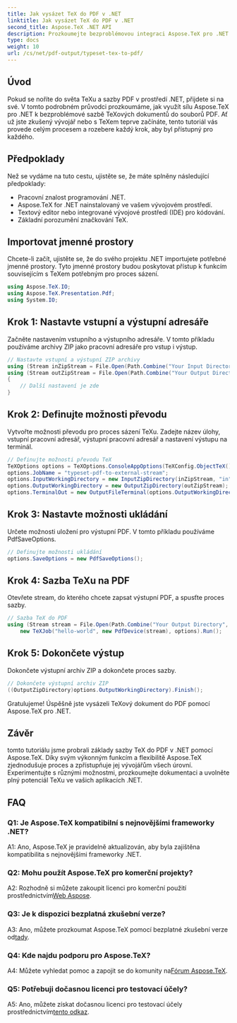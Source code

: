 ```yaml
---
title: Jak vysázet TeX do PDF v .NET
linktitle: Jak vysázet TeX do PDF v .NET
second_title: Aspose.TeX .NET API
description: Prozkoumejte bezproblémovou integraci Aspose.TeX pro .NET při sazbě TeXu do PDF. Ponořte se do tohoto komplexního tutoriálu a zdokonalte své vývojové dovednosti .NET.
type: docs
weight: 10
url: /cs/net/pdf-output/typeset-tex-to-pdf/
---
```

## Úvod

Pokud se noříte do světa TeXu a sazby PDF v prostředí .NET, přijdete si na své. V tomto podrobném průvodci prozkoumáme, jak využít sílu Aspose.TeX pro .NET k bezproblémové sazbě TeXových dokumentů do souborů PDF. Ať už jste zkušený vývojář nebo s TeXem teprve začínáte, tento tutoriál vás provede celým procesem a rozebere každý krok, aby byl přístupný pro každého.

## Předpoklady

Než se vydáme na tuto cestu, ujistěte se, že máte splněny následující předpoklady:

- Pracovní znalost programování .NET.
- Aspose.TeX for .NET nainstalovaný ve vašem vývojovém prostředí.
- Textový editor nebo integrované vývojové prostředí (IDE) pro kódování.
- Základní porozumění značkování TeX.

## Importovat jmenné prostory

Chcete-li začít, ujistěte se, že do svého projektu .NET importujete potřebné jmenné prostory. Tyto jmenné prostory budou poskytovat přístup k funkcím souvisejícím s TeXem potřebným pro proces sázení.

```csharp
using Aspose.TeX.IO;
using Aspose.TeX.Presentation.Pdf;
using System.IO;
```

## Krok 1: Nastavte vstupní a výstupní adresáře

Začněte nastavením vstupního a výstupního adresáře. V tomto příkladu používáme archivy ZIP jako pracovní adresáře pro vstup i výstup.

```csharp
// Nastavte vstupní a výstupní ZIP archivy
using (Stream inZipStream = File.Open(Path.Combine("Your Input Directory", "zip-in.zip"), FileMode.Open))
using (Stream outZipStream = File.Open(Path.Combine("Your Output Directory", "typeset-pdf-to-external-stream.zip"), FileMode.Create))
{
    // Další nastavení je zde
}
```

## Krok 2: Definujte možnosti převodu

Vytvořte možnosti převodu pro proces sázení TeXu. Zadejte název úlohy, vstupní pracovní adresář, výstupní pracovní adresář a nastavení výstupu na terminál.

```csharp
// Definujte možnosti převodu TeX
TeXOptions options = TeXOptions.ConsoleAppOptions(TeXConfig.ObjectTeX());
options.JobName = "typeset-pdf-to-external-stream";
options.InputWorkingDirectory = new InputZipDirectory(inZipStream, "in");
options.OutputWorkingDirectory = new OutputZipDirectory(outZipStream);
options.TerminalOut = new OutputFileTerminal(options.OutputWorkingDirectory);
```

## Krok 3: Nastavte možnosti ukládání

Určete možnosti uložení pro výstupní PDF. V tomto příkladu používáme PdfSaveOptions.

```csharp
// Definujte možnosti ukládání
options.SaveOptions = new PdfSaveOptions();
```

## Krok 4: Sazba TeXu na PDF

Otevřete stream, do kterého chcete zapsat výstupní PDF, a spusťte proces sazby.

```csharp
// Sazba TeX do PDF
using (Stream stream = File.Open(Path.Combine("Your Output Directory", "file-name.pdf"), FileMode.Create))
    new TeXJob("hello-world", new PdfDevice(stream), options).Run();
```

## Krok 5: Dokončete výstup

Dokončete výstupní archiv ZIP a dokončete proces sazby.

```csharp
// Dokončete výstupní archiv ZIP
((OutputZipDirectory)options.OutputWorkingDirectory).Finish();
```

Gratulujeme! Úspěšně jste vysázeli TeXový dokument do PDF pomocí Aspose.TeX pro .NET.

## Závěr

tomto tutoriálu jsme probrali základy sazby TeX do PDF v .NET pomocí Aspose.TeX. Díky svým výkonným funkcím a flexibilitě Aspose.TeX zjednodušuje proces a zpřístupňuje jej vývojářům všech úrovní. Experimentujte s různými možnostmi, prozkoumejte dokumentaci a uvolněte plný potenciál TeXu ve vašich aplikacích .NET.

## FAQ

### Q1: Je Aspose.TeX kompatibilní s nejnovějšími frameworky .NET?

A1: Ano, Aspose.TeX je pravidelně aktualizován, aby byla zajištěna kompatibilita s nejnovějšími frameworky .NET.

### Q2: Mohu použít Aspose.TeX pro komerční projekty?

 A2: Rozhodně si můžete zakoupit licenci pro komerční použití prostřednictvím[Web Aspose](https://purchase.aspose.com/buy).

### Q3: Je k dispozici bezplatná zkušební verze?

 A3: Ano, můžete prozkoumat Aspose.TeX pomocí bezplatné zkušební verze od[tady](https://releases.aspose.com/).

### Q4: Kde najdu podporu pro Aspose.TeX?

 A4: Můžete vyhledat pomoc a zapojit se do komunity na[Fórum Aspose.TeX](https://forum.aspose.com/c/tex/47).

### Q5: Potřebuji dočasnou licenci pro testovací účely?

 A5: Ano, můžete získat dočasnou licenci pro testovací účely prostřednictvím[tento odkaz](https://purchase.aspose.com/temporary-license/).